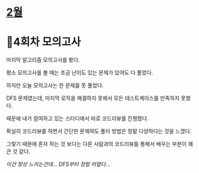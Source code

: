 # [2월](../2023_02/2023_02_list.md)

# 📝4회차 모의고사

마지막 알고리즘 모의고사를 봤다.

평소 모의고사를 볼 때는 조금 난이도 있는 문제가 있어도 다 풀었다.

하지만 오늘 모의고사는 한 문제를 못 풀었다.

DFS 문제였는데, 마지막 로직을 해결하지 못해서 모든 테스트케이스를 만족하지 못했다.

때문에 내가 참여하고 있는 스터디에서 바로 코드리뷰를 진행했다.

확실히 코드리뷰를 하면서 간단한 문제여도 풀이 방법은 정말 다양하다는 것을 느꼈다.

그렇기 때문에 혼자 하는 것 보다는 다른 사람과의 코드리뷰를 통해서 배우는 부분이 꽤 큰 것 같다.

*이건 항상 느끼는건데... DFS부터 정말 어렵다...*